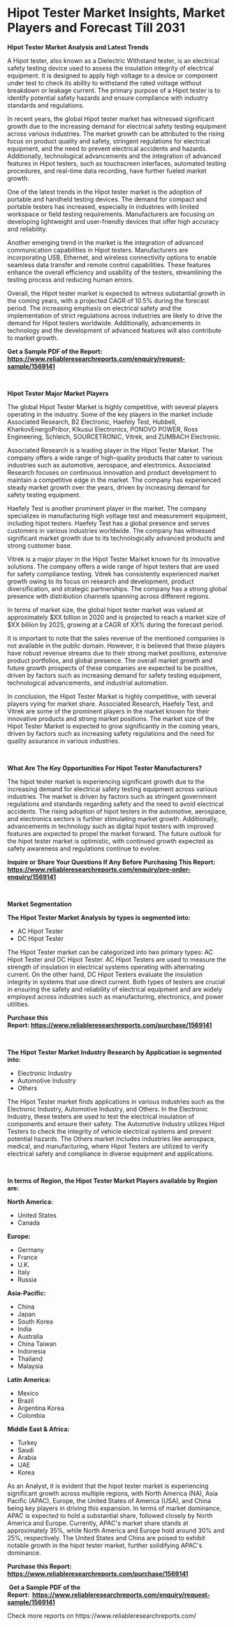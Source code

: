 <p><h1>Hipot Tester Market Insights, Market Players and Forecast Till 2031</h1></p><p><strong>Hipot Tester Market Analysis and Latest Trends</strong></p>
<p><p>A Hipot tester, also known as a Dielectric Withstand tester, is an electrical safety testing device used to assess the insulation integrity of electrical equipment. It is designed to apply high voltage to a device or component under test to check its ability to withstand the rated voltage without breakdown or leakage current. The primary purpose of a Hipot tester is to identify potential safety hazards and ensure compliance with industry standards and regulations.</p><p>In recent years, the global Hipot tester market has witnessed significant growth due to the increasing demand for electrical safety testing equipment across various industries. The market growth can be attributed to the rising focus on product quality and safety, stringent regulations for electrical equipment, and the need to prevent electrical accidents and hazards. Additionally, technological advancements and the integration of advanced features in Hipot testers, such as touchscreen interfaces, automated testing procedures, and real-time data recording, have further fueled market growth.</p><p>One of the latest trends in the Hipot tester market is the adoption of portable and handheld testing devices. The demand for compact and portable testers has increased, especially in industries with limited workspace or field testing requirements. Manufacturers are focusing on developing lightweight and user-friendly devices that offer high accuracy and reliability.</p><p>Another emerging trend in the market is the integration of advanced communication capabilities in Hipot testers. Manufacturers are incorporating USB, Ethernet, and wireless connectivity options to enable seamless data transfer and remote control capabilities. These features enhance the overall efficiency and usability of the testers, streamlining the testing process and reducing human errors.</p><p>Overall, the Hipot tester market is expected to witness substantial growth in the coming years, with a projected CAGR of 10.5% during the forecast period. The increasing emphasis on electrical safety and the implementation of strict regulations across industries are likely to drive the demand for Hipot testers worldwide. Additionally, advancements in technology and the development of advanced features will also contribute to market growth.</p></p>
<p><strong>Get a Sample PDF of the Report:&nbsp; <a href="https://www.reliableresearchreports.com/enquiry/request-sample/1569141">https://www.reliableresearchreports.com/enquiry/request-sample/1569141</a></strong></p>
<p>&nbsp;</p>
<p><strong>Hipot Tester Major Market Players</strong></p>
<p><p>The global Hipot Tester Market is highly competitive, with several players operating in the industry. Some of the key players in the market include Associated Research, B2 Electronic, Haefely Test, Hubbell, KharkovEnergoPribor, Kikusui Electronics, PONOVO POWER, Ross Engineering, Schleich, SOURCETRONIC, Vitrek, and ZUMBACH Electronic.</p><p>Associated Research is a leading player in the Hipot Tester Market. The company offers a wide range of high-quality products that cater to various industries such as automotive, aerospace, and electronics. Associated Research focuses on continuous innovation and product development to maintain a competitive edge in the market. The company has experienced steady market growth over the years, driven by increasing demand for safety testing equipment.</p><p>Haefely Test is another prominent player in the market. The company specializes in manufacturing high voltage test and measurement equipment, including hipot testers. Haefely Test has a global presence and serves customers in various industries worldwide. The company has witnessed significant market growth due to its technologically advanced products and strong customer base.</p><p>Vitrek is a major player in the Hipot Tester Market known for its innovative solutions. The company offers a wide range of hipot testers that are used for safety compliance testing. Vitrek has consistently experienced market growth owing to its focus on research and development, product diversification, and strategic partnerships. The company has a strong global presence with distribution channels spanning across different regions.</p><p>In terms of market size, the global hipot tester market was valued at approximately $XX billion in 2020 and is projected to reach a market size of $XX billion by 2025, growing at a CAGR of XX% during the forecast period.</p><p>It is important to note that the sales revenue of the mentioned companies is not available in the public domain. However, it is believed that these players have robust revenue streams due to their strong market positions, extensive product portfolios, and global presence. The overall market growth and future growth prospects of these companies are expected to be positive, driven by factors such as increasing demand for safety testing equipment, technological advancements, and industrial automation.</p><p>In conclusion, the Hipot Tester Market is highly competitive, with several players vying for market share. Associated Research, Haefely Test, and Vitrek are some of the prominent players in the market known for their innovative products and strong market positions. The market size of the Hipot Tester Market is expected to grow significantly in the coming years, driven by factors such as increasing safety regulations and the need for quality assurance in various industries.</p></p>
<p>&nbsp;</p>
<p><strong>What Are The Key Opportunities For Hipot Tester Manufacturers?</strong></p>
<p><p>The hipot tester market is experiencing significant growth due to the increasing demand for electrical safety testing equipment across various industries. The market is driven by factors such as stringent government regulations and standards regarding safety and the need to avoid electrical accidents. The rising adoption of hipot testers in the automotive, aerospace, and electronics sectors is further stimulating market growth. Additionally, advancements in technology such as digital hipot testers with improved features are expected to propel the market forward. The future outlook for the hipot tester market is optimistic, with continued growth expected as safety awareness and regulations continue to evolve.</p></p>
<p><strong>Inquire or Share Your Questions If Any Before Purchasing This Report: <a href="https://www.reliableresearchreports.com/enquiry/pre-order-enquiry/1569141">https://www.reliableresearchreports.com/enquiry/pre-order-enquiry/1569141</a></strong></p>
<p>&nbsp;</p>
<p><strong>Market Segmentation</strong></p>
<p><strong>The Hipot Tester Market Analysis by types is segmented into:</strong></p>
<p><ul><li>AC Hipot Tester</li><li>DC Hipot Tester</li></ul></p>
<p><p>The Hipot Tester market can be categorized into two primary types: AC Hipot Tester and DC Hipot Tester. AC Hipot Testers are used to measure the strength of insulation in electrical systems operating with alternating current. On the other hand, DC Hipot Testers evaluate the insulation integrity in systems that use direct current. Both types of testers are crucial in ensuring the safety and reliability of electrical equipment and are widely employed across industries such as manufacturing, electronics, and power utilities.</p></p>
<p><strong>Purchase this Report:&nbsp;<a href="https://www.reliableresearchreports.com/purchase/1569141">https://www.reliableresearchreports.com/purchase/1569141</a></strong></p>
<p>&nbsp;</p>
<p><strong>The Hipot Tester Market Industry Research by Application is segmented into:</strong></p>
<p><ul><li>Electronic Industry</li><li>Automotive Industry</li><li>Others</li></ul></p>
<p><p>The Hipot Tester market finds applications in various industries such as the Electronic Industry, Automotive Industry, and Others. In the Electronic Industry, these testers are used to test the electrical insulation of components and ensure their safety. The Automotive Industry utilizes Hipot Testers to check the integrity of vehicle electrical systems and prevent potential hazards. The Others market includes industries like aerospace, medical, and manufacturing, where Hipot Testers are utilized to verify electrical safety and compliance in diverse equipment and applications.</p></p>
<p>&nbsp;</p>
<p><strong>In terms of Region, the Hipot Tester Market Players available by Region are:</strong></p>
<p>
    <p> <strong> North America: </strong>
        <ul>
            <li>United States</li>
            <li>Canada</li>
        </ul>
        </p> 
    <p> <strong> Europe: </strong>
        <ul>
            <li>Germany</li>
            <li>France</li>
            <li>U.K.</li>
            <li>Italy</li>
            <li>Russia</li>
        </ul>
        </p> 
    <p> <strong> Asia-Pacific: </strong>
        <ul>
            <li>China</li>
            <li>Japan</li>
            <li>South Korea</li>
            <li>India</li>
            <li>Australia</li>
            <li>China Taiwan</li>
            <li>Indonesia</li>
            <li>Thailand</li>
            <li>Malaysia</li>
        </ul>
        </p> 
    <p> <strong> Latin America: </strong>
        <ul>
            <li>Mexico</li>
            <li>Brazil</li>
            <li>Argentina Korea</li>
            <li>Colombia</li>
        </ul>
        </p> 
    <p> <strong> Middle East & Africa: </strong>
        <ul>
            <li>Turkey</li>
            <li>Saudi</li>
            <li>Arabia</li>
            <li>UAE</li>
            <li>Korea</li>
        </ul>
    </p>
    </p>
<p><p>As an Analyst, it is evident that the hipot tester market is experiencing significant growth across multiple regions, with North America (NA), Asia Pacific (APAC), Europe, the United States of America (USA), and China being key players in driving this expansion. In terms of market dominance, APAC is expected to hold a substantial share, followed closely by North America and Europe. Currently, APAC's market share stands at approximately 35%, while North America and Europe hold around 30% and 25%, respectively. The United States and China are poised to exhibit notable growth in the hipot tester market, further solidifying APAC's dominance.</p></p>
<p><strong>Purchase this Report: <a href="https://www.reliableresearchreports.com/purchase/1569141">https://www.reliableresearchreports.com/purchase/1569141</a></strong></p>
<p>&nbsp;<strong>Get a Sample PDF of the Report:&nbsp;&nbsp;<a href="https://www.reliableresearchreports.com/enquiry/request-sample/1569141">https://www.reliableresearchreports.com/enquiry/request-sample/1569141</a></strong></p>
<p><strong></strong></p>
<p>Check more reports on https://www.reliableresearchreports.com/</p>